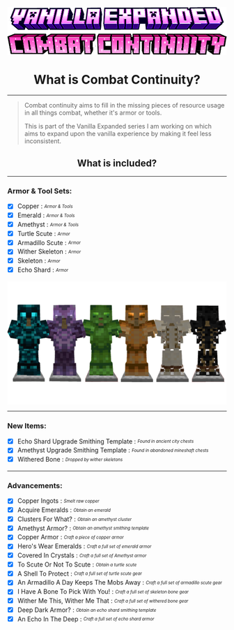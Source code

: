 <div align="center">
  <img align="center" src="combat_continuity.png" alt="Vanilla Expanded x Combat Continuity Logo"/>
</div>

# <h1 align="center"> What is Combat Continuity? </h1>

---

>Combat continuity aims to fill in the missing pieces of resource usage in all things combat, whether it's armor or tools.
> 
> This is part of the Vanilla Expanded series I am working on which aims to expand upon the vanilla experience by making it feel less inconsistent.

<h2 align="center"> What is included? </h2>

---

### Armor & Tool Sets:
- [x] Copper : *<sub><sup> Armor & Tools </sup></sub>*
- [x] Emerald : *<sub><sup> Armor & Tools </sup></sub>*
- [x] Amethyst : *<sub><sup> Armor & Tools </sup></sub>*
- [x] Turtle Scute : *<sub><sup> Armor </sup></sub>*
- [x] Armadillo Scute : *<sub><sup> Armor </sup></sub>*
- [x] Wither Skeleton : *<sub><sup> Armor </sup></sub>*
- [x] Skeleton : *<sub><sup> Armor </sup></sub>*
- [x] Echo Shard : *<sub><sup> Armor </sup></sub>*

<div align="center">
  <img align="center" src="ArmorCollage.png" alt="Vanilla Expanded x Combat Continuity Armor"/>
</div>

---

### New Items:
- [x] Echo Shard Upgrade Smithing Template : *<sub><sup> Found in ancient city chests</sup></sub>*
- [x] Amethyst Upgrade Smithing Template : *<sub><sup> Found in abandoned mineshaft chests</sup></sub>*
- [x] Withered Bone : *<sub><sup> Dropped by wither skeletons</sup></sub>*

---

### Advancements:
- [x] Copper Ingots : *<sub><sup> Smelt raw copper</sup></sub>*
- [x] Acquire Emeralds : *<sub><sup> Obtain an emerald</sup></sub>*
- [x] Clusters For What? : *<sub><sup> Obtain an amethyst cluster</sup></sub>*
- [x] Amethyst Armor? : *<sub><sup> Obtain an amethyst smithing template</sup></sub>*
- [x] Copper Armor : *<sub><sup> Craft a piece of copper armor</sup></sub>*
- [x] Hero's Wear Emeralds : *<sub><sup> Craft a full set of emerald armor</sup></sub>*
- [x] Covered In Crystals : *<sub><sup> Craft a full set of Amethyst armor</sup></sub>*
- [x] To Scute Or Not To Scute : *<sub><sup> Obtain a turtle scute</sup></sub>*
- [x] A Shell To Protect : *<sub><sup> Craft a full set of turtle scute gear</sup></sub>*
- [x] An Armadillo A Day Keeps The Mobs Away : *<sub><sup> Craft a full set of armadillo scute gear</sup></sub>*
- [x] I Have A Bone To Pick With You! : *<sub><sup> Craft a full set of skeleton bone gear</sup></sub>*
- [x] Wither Me This, Wither Me That : *<sub><sup> Craft a full set of withered bone gear</sup></sub>*
- [x] Deep Dark Armor? : *<sub><sup> Obtain an echo shard smithing template</sup></sub>*
- [x] An Echo In The Deep : *<sub><sup> Craft a full set of echo shard armor</sup></sub>*